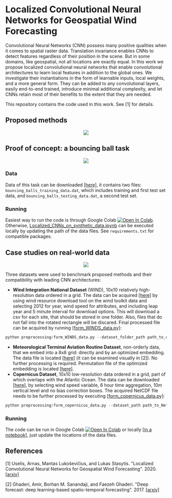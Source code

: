 # Localized Convolutional Neural Networks for Geospatial Wind Forecasting

Convolutional Neural Networks (CNN) possess many positive qualities when it comes to spatial raster data. Translation invariance enables CNNs to detect features regardless of their position in the scene. But in some domains, like geospatial, not all locations are exactly equal. In this work we propose localized convolutional neural networks that enable convolutional architectures to learn local features in addition to the global ones. We investigate their instantiations in the form of learnable inputs, local weights, and a more general form. They can be added to any convolutional layers, easily end-to-end trained, introduce minimal additional complexity, and let CNNs retain most of their benefits to the extent that they are needed. 

This repository contains the code used in this work. See [1] for details.

## Proposed methods

<p align="center">
  <img src="https://i.imgur.com/YdMjohv.png">
</p>

## Proof of concept: a bouncing ball task

<p align="center"> 
<img src="https://i.imgur.com/SufrfgJ.png">
</p>

### Data
Data of this task can be downloaded [[here]](https://drive.google.com/drive/folders/1vM6lNedCe5dzptYhMjfCiSEOaMVrgm-U?usp=sharing), it contains two files: `bouncing_balls_training_data.dat`, which includes training and first test set data, and `bouncing_balls_testing_data.dat`, a second test set.
### Running 

Easiest way to run the code is through Google Colab [![Open In Colab](https://colab.research.google.com/assets/colab-badge.svg)](https://colab.research.google.com/drive/1L0ggaP15B1MPZ4yQVk8EuQi3ZplW2mKR?usp=sharing). Otherwise, [Localized_CNNs_on_synthetic_data.ipynb](experiments/synthetic/Localized_CNNs_on_synthetic_data.ipynb) can be executed locally by updating the path of the data files. See `requirements.txt` for compatible packages.

## Case studies on real-world data

<p align="center">
  <img src="https://i.imgur.com/tFVm5rd.png">
</p>

Three datasets were used to benchmark proposed methods and their compatibility with leading CNN architectures:
- **Wind Integration National Dataset** (WIND), 10x10 relatively high-resolution data ordered in a grid. The data can be acquired [[here]](https://maps.nrel.gov/wind-prospector/?aL=tNGkbj%255Bv%255D%3Dt&bL=dI6joO&cE=0&lR=0&mC=40.36459630797086%2C-85.13648986816406&zL=11) by using wind resource download tool on the wind toolkit data and selecting 2012 for year, wind speed for attributes, and including leap year and 5 minute interval for download options. This will download a csv for each site, that should be stored in one folder. Also, files that do not fall into the rotated rectangle will be discared. Final processed file can be acquired by running [[form_WINDS_data.py]](https://github.com/oshapio/Localized-CNNs-for-Geospatial-Wind-Forecasting/blob/master/preprocessing/form_WINDS_data.py):

```python
python preprocessing/form_WINDS_data.py --dataset_folder_path path_to_data_folder --out_file WINDS_processed_data.pkl
```

- **Meteorological Terminal Aviation Routine Dataset**, non-orderly data, that we embed into a 8x8 grid: directly and by an optimized embedding. The data file is located [[here]](https://github.com/amirstar/Deep-Forecast/blob/master/MS_winds.dat) (it can be examined visually in [2]). No further processing is required. Permutation file of the optimized embedding is located [[here]](https://github.com/oshapio/Localized-CNNs-for-Geospatial-Wind-Forecasting/blob/master/data/top10perms_GA.pkl).  
- **Copernicus Dataset**, 10x10 low-resolution data ordered in a grid, part of which overlaps with the Atlantic Ocean. The data can be downloaded [[here]](https://cds.climate.copernicus.eu/cdsapp#!/dataset/sis-european-energy-sector?tab=overview), by selecting wind speed variable, 6 hour time aggregation, 10m vertical level and no bias correction boxes. The acquired NetCDF file needs to be further processed by executing [[form_copernicus_data.py]](https://github.com/oshapio/Localized-CNNs-for-Geospatial-Wind-Forecasting/blob/master/preprocessing/form_copernicus_data.py):

```python
python preprocessing/form_copernicus_data.py --dataset_path path_to_NetCDF_file --out_file copernicus_processed_data.pkl
```

### Running

The code can be run in Google Colab [![Open In Colab](https://colab.research.google.com/assets/colab-badge.svg)](https://colab.research.google.com/drive/1Zu-MoQLZ04ZgKzvw67JtR0ayXIu4FPCH?usp=sharing) or locally [[in a notebook]](https://github.com/oshapio/Localized-CNNs-for-Geospatial-Wind-Forecasting/blob/master/experiments/real_world/Localized_CNNs_on_real_world_data.ipynb), just update the locations of the data files.



## References

[1] Uselis, Arnas, Mantas Lukoševičius, and Lukas Stasytis. "Localized Convolutional Neural Networks for Geospatial Wind Forecasting". 2020. [[arxiv]](https://arxiv.org/abs/2005.05930)

[2] Ghaderi, Amir, Borhan M. Sanandaji, and Faezeh Ghaderi. "Deep forecast: deep learning-based spatio-temporal forecasting". 2017. [[arxiv]](https://arxiv.org/abs/1707.08110)
